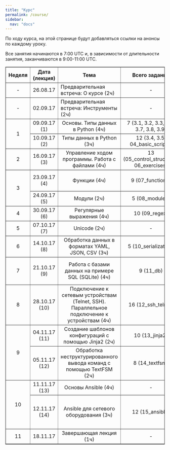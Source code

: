 ```yaml
---
title: "Курс"
permalink: /course/
sidebar:
  nav: "docs"
---
```


По ходу курса, на этой странице будут добавляться ссылки на анонсы по каждому уроку.

Все занятия начинаются в 7:00 UTC и, в зависимости от длительности занятия, заканчиваются в 9:00-11:00 UTC.

<table border="1" cellpadding="4" cellspacing="0">
 <tr>
    <th align="center">Неделя</th>
    <th align="center">Дата (лекция)</th>
    <th align="center">Тема</th>
    <th align="center">Всего заданий</th>
    <th align="center">Минимум заданий</th>
    <th align="center"> Финальный срок сдачи</th>
 </tr>
 <tr>
    <td align="center">-</td>
    <td align="center">26.08.17</td>
    <td>Предварительная встреча: О курсе (2ч)</td>
    <td align="center">-</td>
    <td align="center">-</td>
    <td align="center">-</td>
 </tr>
 <tr>
    <td align="center">-</td>
    <td align="center">02.09.17</td>
    <td>Предварительная встреча: Инструменты (2ч)</td>
    <td align="center">-</td>
    <td align="center">-</td>
    <td align="center">-</td>
 </tr>
 <tr>
    <td rowspan="2" align="center">1</td>
    <td align="center">09.09.17 (1)</td>
    <td align="center">Основы. Типы данных в Python (4ч)</td>
    <td align="center">7 (3.1, 3.2, 3.3, 3.6, 3.7, 3.8, 3.9)</td>
    <td align="center">3.2, 3.3, 3.6, 3.7</td>
    <td align="center">02.10.17</td>
 </tr>
 <tr>
    <td align="center">10.09.17 (2)</td>
    <td align="center">Типы данных в Python (3ч)</td>
    <td align="center">12 (3.4, 3.5; 04_basic_scripts)</td>
    <td align="center">3.1, 4.1, 4.2</td>
    <td align="center">02.10.17</td>
 </tr>
 <tr>
    <td align="center">2</td>
    <td align="center">16.09.17 (3)</td>
    <td align="center">Управление ходом программы. Работа с файлами (4ч)</td>
    <td align="center">13 (05_control_structures, 06_exercises)</td>
    <td align="center">5.1, 5.2, 5.3, 6.1, 6.2, 6.3</td>
    <td align="center">09.10.17</td>
 </tr>
 <tr>
    <td rowspan="2" align="center">3</td>
    <td align="center">23.09.17 (4)</td>
    <td align="center">Функции (4ч)</td>
    <td align="center">9 (07_functions)</td>
    <td align="center">7.1, 7.1a, 7.2, 7.2a, 7.3</td>
    <td align="center">16.10.17</td>
 </tr>
 <tr>
    <td align="center">24.09.17 (5)</td>
    <td align="center">Модули (2ч)</td>
    <td align="center">5 (08_modules)</td>
    <td align="center">8.1, 8.2, 8.3</td>
    <td align="center">16.10.17</td>
 </tr>
 <tr>
    <td align="center">4</td>
    <td align="center">30.09.17 (6)</td>
    <td align="center">Регулярные выражения (4ч)</td>
    <td align="center">10 (09_regex)</td>
    <td align="center">9.1, 9.2, 9.3, 9.4</td>
    <td align="center">23.10.17</td>
 </tr>
 <tr>
    <td align="center">5</td>
    <td align="center">07.10.17 (7)</td>
    <td align="center">Unicode (2ч)</td>
    <td align="center">-</td>
    <td align="center">-</td>
    <td align="center">-</td>
 </tr>
 <tr>
    <td align="center">6</td>
    <td align="center">14.10.17 (8)</td>
    <td align="center">Обработка данных в форматах YAML, JSON, CSV (3ч)</td>
    <td align="center">5 (10_serialization)</td>
    <td align="center">10.1, 10.2, 10.2a</td>
    <td align="center">06.11.17</td>
 </tr>
 <tr>
    <td align="center">7</td>
    <td align="center">21.10.17 (9)</td>
    <td align="center">Работа с базами данных на примере SQL (SQLite) (4ч)</td>
    <td align="center">9 (11_db)</td>
    <td align="center">11.1, 11.1a, 11.2, 11.2a</td>
    <td align="center">13.11.17</td>
 </tr>
 <tr>
    <td align="center">8</td>
    <td align="center">28.10.17 (10)</td>
    <td align="center">Подключение к сетевым устройствам (Telnet, SSH). Параллельное подключение к устройствам (4ч)</td>
    <td align="center">16 (12_ssh_telnet)</td>
    <td align="center">12.1, 12.1a, 12.2, 12.2a, 12.2b</td>
    <td align="center">20.11.17</td>
 </tr>
 <tr>
    <td rowspan="2" align="center">9</td>
    <td align="center">04.11.17 (11)</td>
    <td align="center">Создание шаблонов конфигураций с помощью Jinja2 (2ч)</td>
    <td align="center">10 (13_jinja2)</td>
    <td align="center">13.1, 13.1a, 13.2, 13.3</td>
    <td align="center">27.11.17</td>
 </tr>
 <tr>
    <td align="center">05.11.17 (12)</td>
    <td align="center">Обработка неструктурированного вывода команд с помощью TextFSM (2ч)</td>
    <td align="center">8 (14_textfsm)</td>
    <td align="center">14.1, 14.1a, 14.2, 14.3, 14.4</td>
    <td align="center">27.11.17</td>
 </tr>
 <tr>
    <td rowspan="2" align="center">10</td>
    <td align="center">11.11.17 (13)</td>
    <td align="center">Основы Ansible (4ч)</td>
    <td align="center">-</td>
    <td align="center">-</td>
    <td align="center">-</td>
 </tr>
 <tr>
    <td align="center">12.11.17 (14)</td>
    <td align="center">Ansible для сетевого оборудования (3ч)</td>
    <td align="center">12 (15_ansible)</td>
    <td align="center">15.1, 15.1a, 15.1b, 15.1c, 15.2, 15.3</td>
    <td align="center">04.12.17</td>
 </tr> 
 <tr>
    <td align="center">11</td>
    <td align="center">18.11.17</td>
    <td align="center">Завершающая лекция (1ч)</td>
    <td align="center">-</td>
    <td align="center">-</td>
    <td align="center">-</td>
 </tr>
</table>

